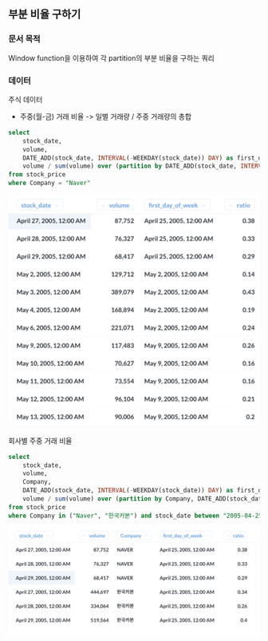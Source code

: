 부분 비율 구하기
----

### 문서 목적
Window function을 이용하여 각 partition의 부분 비율을 구하는 쿼리

### 데이터
주식 데이터
- 주중(월-금) 거래 비율 -> 일별 거래량 / 주중 거래량의 총합

```sql
select
    stock_date,
    volume,
    DATE_ADD(stock_date, INTERVAL(-WEEKDAY(stock_date)) DAY) as first_day_of_week, -- 주의 첫째날을 구하는 쿼리
    volume / sum(volume) over (partition by DATE_ADD(stock_date, INTERVAL(-WEEKDAY(stock_date)) DAY)) as ratio
from stock_price
where Company = "Naver"

```

![alt text](img_1.png)


회사별 주중 거래 비율

```sql
select
    stock_date,
    volume,
    Company,
    DATE_ADD(stock_date, INTERVAL(-WEEKDAY(stock_date)) DAY) as first_day_of_week,
    volume / sum(volume) over (partition by Company, DATE_ADD(stock_date, INTERVAL(-WEEKDAY(stock_date)) DAY)) as ratio
from stock_price
where Company in ("Naver", "한국카본") and stock_date between "2005-04-25" and "2005-04-29"
```

![alt text](img_2.png)


